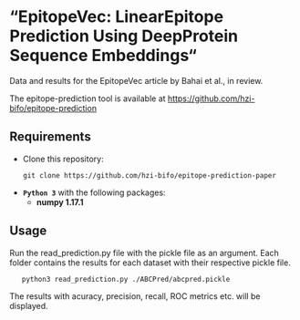 #  “EpitopeVec:   LinearEpitope   Prediction   Using   DeepProtein   Sequence   Embeddings“
Data and results for the EpitopeVec article by Bahai et al., in review.

  The epitope-prediction tool is available at https://github.com/hzi-bifo/epitope-prediction

## Requirements
* Clone this repository:
  ```
  git clone https://github.com/hzi-bifo/epitope-prediction-paper
  ```
* **```Python 3```** with the following packages:
    * **numpy 1.17.1**
    
 ## Usage
Run the read_prediction.py file with the pickle file as an argument. Each folder contains the results for each dataset with their respective pickle file.
       
       python3 read_prediction.py ./ABCPred/abcpred.pickle
      
The results with acuracy, precision, recall, ROC metrics etc. will be displayed.
